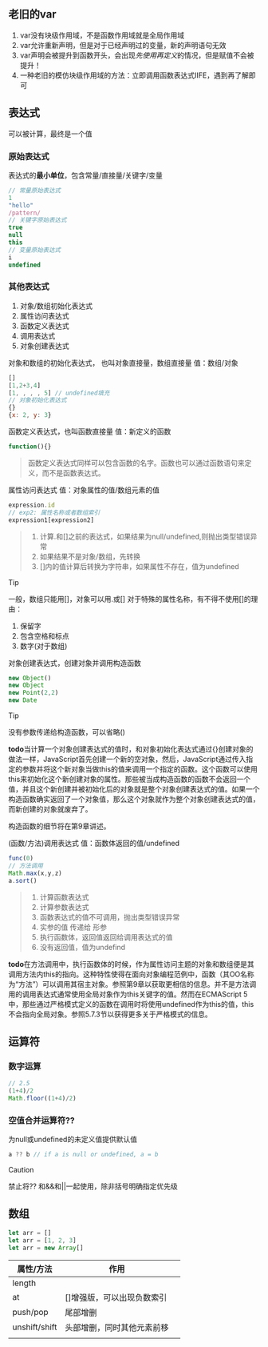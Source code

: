 ## 老旧的var

1. var没有块级作用域，不是函数作用域就是全局作用域
2. var允许重新声明，但是对于已经声明过的变量，新的声明语句无效
3. var声明会被提升到函数开头，会出现*先使用再定义*的情况，但是赋值不会被提升！
4. 一种老旧的模仿块级作用域的方法：立即调用函数表达式IIFE，遇到再了解即可

## 表达式

可以被计算，最终是一个值

### 原始表达式

表达式的**最小单位**，包含常量/直接量/关键字/变量

```js
// 常量原始表达式
1
"hello"
/pattern/
// 关键字原始表达式
true
null
this
// 变量原始表达式
i
undefined
```

### 其他表达式

1. 对象/数组初始化表达式
2. 属性访问表达式
3. 函数定义表达式
4. 调用表达式
5. 对象创建表达式

对象和数组的初始化表达式， 也叫对象直接量，数组直接量
值：数组/对象

```js
[]
[1,2+3,4]
[1, , , , 5] // undefined填充
// 对象初始化表达式
{}
{x: 2, y: 3}
```

函数定义表达式，也叫函数直接量
值：新定义的函数

```js
function(){}
```

> 函数定义表达式同样可以包含函数的名字。函数也可以通过函数语句来定义，而不是函数表达式。

属性访问表达式
值：对象属性的值/数组元素的值

```js
expression.id
// exp2: 属性名称或者数组索引
expression1[expression2]
```

> 1. 计算.和[]之前的表达式，如果结果为null/undefined,则抛出类型错误异常
> 2. 如果结果不是对象/数组，先转换
> 3. []内的值计算后转换为字符串，如果属性不存在，值为undefined

> [!tip]
>
> 一般，数组只能用[]，对象可以用.或[]
> 对于特殊的属性名称，有不得不使用[]的理由：
>
> 1. 保留字
> 2. 包含空格和标点
> 3. 数字(对于数组)

对象创建表达式，创建对象并调用构造函数

```js
new Object()
new Object
new Point(2,2)
new Date
```

> [!tip]
>
> 没有参数传递给构造函数，可以省略()

**todo**当计算一个对象创建表达式的值时，和对象初始化表达式通过{}创建对象的做法一样，JavaScript首先创建一个新的空对象，然后，JavaScript通过传入指定的参数并将这个新对象当做this的值来调用一个指定的函数。这个函数可以使用this来初始化这个新创建对象的属性。那些被当成构造函数的函数不会返回一个值，并且这个新创建并被初始化后的对象就是整个对象创建表达式的值。如果一个构造函数确实返回了一个对象值，那么这个对象就作为整个对象创建表达式的值，而新创建的对象就废弃了。

构造函数的细节将在第9章讲述。

(函数/方法)调用表达式
值：函数体返回的值/undefined

```js
func(0)
// 方法调用
Math.max(x,y,z)
a.sort()
```

> 1. 计算函数表达式
> 2. 计算参数表达式
> 3. 函数表达式的值不可调用，抛出类型错误异常
> 4. 实参的值 传递给 形参
> 5. 执行函数体，返回值返回给调用表达式的值
> 6. 没有返回值，值为undefind

**todo**在方法调用中，执行函数体的时候，作为属性访问主题的对象和数组便是其调用方法内this的指向。这种特性使得在面向对象编程范例中，函数（其OO名称为“方法”）可以调用其宿主对象。参照第9章以获取更相信的信息。并不是方法调用的调用表达式通常使用全局对象作为this关键字的值。然而在ECMAScript 5中，那些通过严格模式定义的函数在调用时将使用undefined作为this的值，this不会指向全局对象。参照5.7.3节以获得更多关于严格模式的信息。

## 运算符

### 数字运算

```js
// 2.5
(1+4)/2
Math.floor((1+4)/2)
```



### 空值合并运算符??

为null或undefined的未定义值提供默认值

```js
a ?? b // if a is null or undefined, a = b
```

> [!caution]
>
> 禁止将?? 和&&和||一起使用，除非括号明确指定优先级

## 数组

```js
let arr = []
let arr = [1, 2, 3]
let arr = new Array[]
```

| 属性/方法     | 作用                       |     |
| ------------- | -------------------------- | --- |
| length        |                            |     |
| at            | []增强版，可以出现负数索引 |     |
| push/pop      | 尾部增删                   |     |
| unshift/shift | 头部增删，同时其他元素前移 |     |
|               |                            |     |
